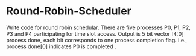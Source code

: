 # Round-Robin-Scheduler
Write code for round robin schedular. There are five processes P0, P1, P2, P3 and P4  participating for time slot access. Output is 5 bit vector [4:0] process done, each bit  corresponds to one process completion flag. i.e., process done[0] indicates P0 is  completed . 
